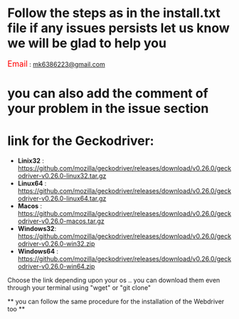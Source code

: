 # Follow the steps as in the install.txt file if any issues persists let us know we will be glad to help you

<span style="color:red;font-size:18px;">Email</span> : <mk6386223@gmail.com>

# you can also add the comment of your problem in the issue section

# link for the Geckodriver:

- **Linix32** : <https://github.com/mozilla/geckodriver/releases/download/v0.26.0/geckodriver-v0.26.0-linux32.tar.gz>
- **Linux64** : <https://github.com/mozilla/geckodriver/releases/download/v0.26.0/geckodriver-v0.26.0-linux64.tar.gz>
- **Macos**   : <https://github.com/mozilla/geckodriver/releases/download/v0.26.0/geckodriver-v0.26.0-macos.tar.gz>
- **Windows32**: <https://github.com/mozilla/geckodriver/releases/download/v0.26.0/geckodriver-v0.26.0-win32.zip>
- **Windows64** : <https://github.com/mozilla/geckodriver/releases/download/v0.26.0/geckodriver-v0.26.0-win64.zip>

Choose the link depending upon your os .. you can download them even through your terminal using "wget" or "git clone"

** you can follow the same procedure for the installation of the Webdriver too **


